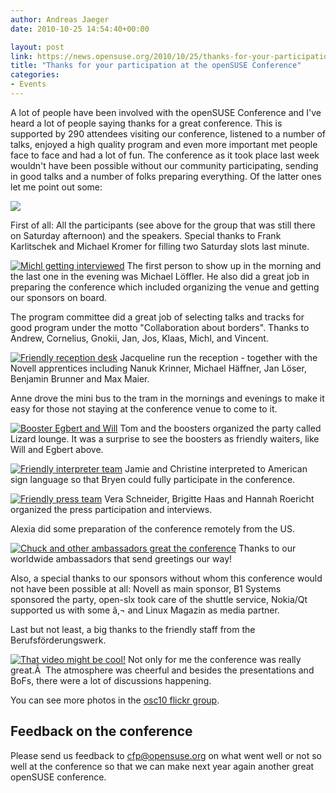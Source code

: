```yaml
---
author: Andreas Jaeger
date: 2010-10-25 14:54:40+00:00

layout: post
link: https://news.opensuse.org/2010/10/25/thanks-for-your-participation-at-the-opensuse-conference/
title: "Thanks for your participation at the openSUSE Conference"
categories:
- Events
---
```

A lot of people have been involved with the openSUSE Conference and I've heard a lot of people saying thanks for a great conference. This is supported by 290 attendees visiting our conference, listened to a number of talks, enjoyed a high quality program and even more important met people face to face and had a lot of fun. The conference as it took place last week wouldn't have been possible without our community participating, sending in good talks and a number of folks preparing everything. Of the latter ones let me point out some:

![](http://farm2.static.flickr.com/1311/5110178611_585b4641eb.jpg)

First of all: All the participants (see above for the group that was still there on Saturday afternoon) and the speakers. Special thanks to Frank Karlitschek and Michael Kromer for filling two Saturday slots last minute.

<!-- more -->

[![Michl getting interviewed](http://farm5.static.flickr.com/4048/5105173153_49f7990d2a_m.jpg)](http://www.flickr.com/photos/andreasjaeger/5105173153/)
The first person to show up in the morning and the last one in the evening was Michael Löffler. He also did a great job in preparing the conference which included organizing the venue and getting our sponsors on board.

The program committee did a great job of selecting talks and tracks for good program under the motto "Collaboration about borders". Thanks to Andrew, Cornelius, Gnokii, Jan, Jos, Klaas, Michl, and Vincent.

[![Friendly reception desk](http://farm2.static.flickr.com/1420/5110773092_f7afba6e2e_m.jpg)](http://www.flickr.com/photos/andreasjaeger/5110773092/)
Jacqueline run the reception - together with the Novell apprentices including Nanuk Krinner, Michael Häffner, Jan Löser, Benjamin Brunner and Max Maier.

Anne drove the mini bus to the tram in the mornings and evenings to make it easy for those not staying at the conference venue to come to it.

[![Booster Egbert and Will](http://farm2.static.flickr.com/1154/5105771424_ebbaa9dc30_m.jpg)](http://www.flickr.com/photos/andreasjaeger/5105771424/)
Tom and the boosters organized the party called Lizard lounge. It was a surprise to see the boosters as friendly waiters, like Will and Egbert above.

[![Friendly interpreter team](http://farm5.static.flickr.com/4152/5105770114_d954709937_m.jpg)](http://www.flickr.com/photos/andreasjaeger/5105770114/)
Jamie and Christine interpreted to American sign language so that Bryen could fully participate in the conference.

[![Friendly press team](http://farm5.static.flickr.com/4127/5105171987_62f42bf16c_m.jpg)](http://www.flickr.com/photos/andreasjaeger/5105171987/)
Vera Schneider, Brigitte Haas and Hannah Roericht organized the press participation and interviews.

Alexia did some preparation of the conference remotely from the US.

[![Chuck and other ambassadors great the conference](http://farm2.static.flickr.com/1072/5110780356_328478e052_m.jpg)](http://www.flickr.com/photos/andreasjaeger/5110780356/)
Thanks to our worldwide ambassadors that send greetings our way!

Also, a special thanks to our sponsors without whom this conference would not have been possible at all: Novell as main sponsor, B1 Systems sponsored the party, open-slx took care of the shuttle service, Nokia/Qt supported us with some â‚¬ and Linux Magazin as media partner.

Last but not least, a big thanks to the friendly staff from the Berufsförderungswerk.

[![That video might be cool!](http://farm5.static.flickr.com/4133/5105769298_93c2f2a7df_m.jpg)](http://www.flickr.com/photos/andreasjaeger/5105769298/)
Not only for me the conference was really great.Â  The atmosphere was cheerful and besides the presentations and BoFs, there were a lot of discussions happening.

You can see more photos in the [osc10 flickr group](http://www.flickr.com/groups/osc10/pool/).


## Feedback on the conference


Please send us feedback to [cfp@opensuse.org](mailto:cfp@opensuse.org) on what went well or not so well at the conference so that we can make next year again another great openSUSE conference.		
